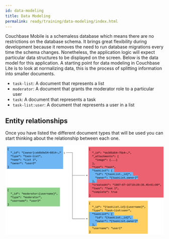 ```yaml
---
id: data-modeling
title: Data Modeling
permalink: ready/training/data-modeling/index.html
---
```


Couchbase Mobile is a schemaless database which means there are no restrictions on the database schema. It brings great flexibility during development because it removes the need to run database migrations every time the schema changes. Nonetheless, the application logic will expect particular data structures to be displayed on the screen. Below is the data model for this application. A starting point for data modeling in Couchbase Lite is to look at normalizing data, this is the process of splitting information into smaller documents.

- `task-list`: A document that represents a list
- `moderator`: A document that grants the moderator role to a particular user
- `task`: A document that represents a task
- `task-list:user`: A document that represents a user in a list

## Entity relationships

Once you have listed the different document types that will be used you can start thinking about the relationship between each one.

![](./img/image01.png)